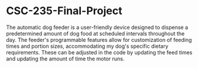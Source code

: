 # CSC-235-Final-Project
The automatic dog feeder is a user-friendly device designed to dispense a predetermined 
amount of dog food at scheduled intervals throughout the day. The feeder's programmable 
features allow for customization of feeding times and portion sizes, accommodating my dog's 
specific dietary requirements. These can be adjusted in the code by updating the feed times 
and updating the amount of time the motor runs.
